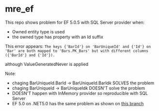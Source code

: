 # mre_ef
This repo shows problem for EF 5.0.5 with SQL Server provider when:
- Owned entity type is used
- the owned type has property with an Id suffix

This error appears:
```The keys {'BarId'} on 'BarUniqueId' and {'Id'} on 'Bar' are both mapped to 'Bars.PK_Bars' but with different columns ({'BarId'} and {'Id'}).```

although ValueGeneratedNever is applied

Note:
- chaging BarUniqueId.BarId -> BarUniqueId.BarId*k* SOLVES the problem
- chaging BarUniqueId -> BarUniqueId*k* DOESN'T solve the problem
- DOESN'T happen with InMemory provider so reproducible with SQL Server
- EF 5.0 on .NET5.0 has the same problem as shown on [this branch](/lutofcaku/mre_ef/tree/ef-5.0)

